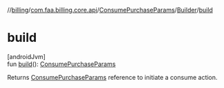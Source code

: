 //[billing](../../../../index.md)/[com.faa.billing.core.api](../../index.md)/[ConsumePurchaseParams](../index.md)/[Builder](index.md)/[build](build.md)

# build

[androidJvm]\
fun [build](build.md)(): [ConsumePurchaseParams](../index.md)

Returns [ConsumePurchaseParams](../index.md) reference to initiate a consume action.
